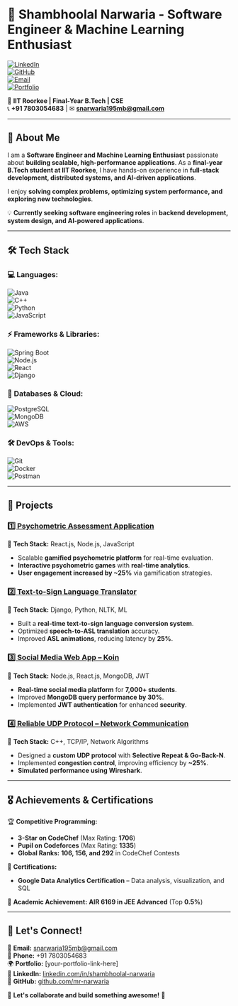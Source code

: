 # 👋 Shambhoolal Narwaria - Software Engineer & Machine Learning Enthusiast  

[![LinkedIn](https://img.shields.io/badge/LinkedIn-Connect-blue?logo=linkedin)](https://www.linkedin.com/in/shambhoolal-narwaria/)  
[![GitHub](https://img.shields.io/badge/GitHub-View%20Profile-black?logo=github)](https://github.com/mr-narwaria)  
[![Email](https://img.shields.io/badge/Email-Contact-red?logo=gmail)](mailto:snarwaria195mb@gmail.com)  
[![Portfolio](https://img.shields.io/badge/Portfolio-Visit-green?logo=vercel)](your-portfolio-link-here)  


📍 **IIT Roorkee | Final-Year B.Tech | CSE**  
📞 **+91 7803054683** | ✉ **snarwaria195mb@gmail.com**  

---

## 🚀 About Me  
I am a **Software Engineer and Machine Learning Enthusiast** passionate about **building scalable, high-performance applications**. As a **final-year B.Tech student at IIT Roorkee**, I have hands-on experience in **full-stack development, distributed systems, and AI-driven applications**.  

I enjoy **solving complex problems, optimizing system performance, and exploring new technologies**.  

💡 **Currently seeking software engineering roles** in **backend development, system design, and AI-powered applications**.  

---

## 🛠️ Tech Stack  

### **💻 Languages:**  
![Java](https://img.shields.io/badge/Java-%23007396.svg?style=flat&logo=java&logoColor=white)  
![C++](https://img.shields.io/badge/C++-%2300599C.svg?style=flat&logo=c%2B%2B&logoColor=white)  
![Python](https://img.shields.io/badge/Python-%233776AB.svg?style=flat&logo=python&logoColor=white)  
![JavaScript](https://img.shields.io/badge/JavaScript-%23F7DF1E.svg?style=flat&logo=javascript&logoColor=black)  

### **⚡ Frameworks & Libraries:**  
![Spring Boot](https://img.shields.io/badge/Spring%20Boot-%236DB33F.svg?style=flat&logo=spring&logoColor=white)  
![Node.js](https://img.shields.io/badge/Node.js-%2343853D.svg?style=flat&logo=node.js&logoColor=white)  
![React](https://img.shields.io/badge/React-%2361DAFB.svg?style=flat&logo=react&logoColor=black)  
![Django](https://img.shields.io/badge/Django-%23092E20.svg?style=flat&logo=django&logoColor=white)  

### **📂 Databases & Cloud:**  
![PostgreSQL](https://img.shields.io/badge/PostgreSQL-%23336791.svg?style=flat&logo=postgresql&logoColor=white)  
![MongoDB](https://img.shields.io/badge/MongoDB-%2347A248.svg?style=flat&logo=mongodb&logoColor=white)  
![AWS](https://img.shields.io/badge/AWS-%23FF9900.svg?style=flat&logo=amazon-aws&logoColor=white)  

### **🛠 DevOps & Tools:**  
![Git](https://img.shields.io/badge/Git-%23F05033.svg?style=flat&logo=git&logoColor=white)  
![Docker](https://img.shields.io/badge/Docker-%230db7ed.svg?style=flat&logo=docker&logoColor=white)  
![Postman](https://img.shields.io/badge/Postman-%23FF6C37.svg?style=flat&logo=postman&logoColor=white)  

---

## 📌 Projects  

### [1️⃣ Psychometric Assessment Application](https://github.com/mr-narwaria/Psychometric-Assessment-Application)  
🔹 **Tech Stack:** React.js, Node.js, JavaScript  
- Scalable **gamified psychometric platform** for real-time evaluation.  
- **Interactive psychometric games** with **real-time analytics**.  
- **User engagement increased by ~25%** via gamification strategies.  

### [2️⃣ Text-to-Sign Language Translator](https://github.com/mr-narwaria/Text-to-Sign-Language-Translator)  
🔹 **Tech Stack:** Django, Python, NLTK, ML  
- Built a **real-time text-to-sign language conversion system**.  
- Optimized **speech-to-ASL translation** accuracy.  
- Improved **ASL animations**, reducing latency by **25%**.  

### [3️⃣ Social Media Web App – Koin](https://github.com/mr-narwaria/Social-Media-Web-App-Koin-Frontend)  
🔹 **Tech Stack:** Node.js, React.js, MongoDB, JWT  
- **Real-time social media platform** for **7,000+ students**.  
- Improved **MongoDB query performance by 30%**.  
- Implemented **JWT authentication** for enhanced **security**.  

### [4️⃣ Reliable UDP Protocol – Network Communication](https://github.com/mr-narwaria/Reliable-UDP-Protocol-Network-Communication)  
🔹 **Tech Stack:** C++, TCP/IP, Network Algorithms  
- Designed a **custom UDP protocol** with **Selective Repeat & Go-Back-N**.  
- Implemented **congestion control**, improving efficiency by **~25%**.  
- **Simulated performance using Wireshark**.  

---

## 🎖 Achievements & Certifications  

🏆 **Competitive Programming:**  
- **3-Star on CodeChef** (Max Rating: **1706**)  
- **Pupil on Codeforces** (Max Rating: **1335**)  
- **Global Ranks:** **106, 156, and 292** in CodeChef Contests  

📜 **Certifications:**  
- **Google Data Analytics Certification** – Data analysis, visualization, and SQL  

🚀 **Academic Achievement:** **AIR 6169 in JEE Advanced** (Top **0.5%**)  

---

## 🤝 Let's Connect!  

📩 **Email:** snarwaria195mb@gmail.com  
📱 **Phone:** +91 7803054683  
🌍 **Portfolio:** [your-portfolio-link-here]  
🔗 **LinkedIn:** [linkedin.com/in/shambhoolal-narwaria](https://linkedin.com/in/shambhoolal-narwaria)  
🐙 **GitHub:** [github.com/mr-narwaria](https://github.com/mr-narwaria)  

💬 **Let's collaborate and build something awesome!** 🚀  
